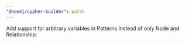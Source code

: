 ```yaml
---
"@neo4j/cypher-builder": patch
---
```


Add support for arbitrary variables in Patterns instead of only Node and Relationship:
